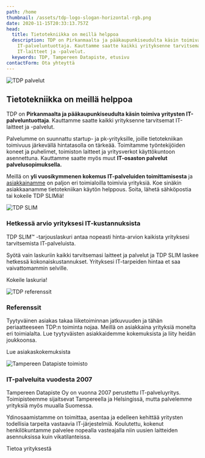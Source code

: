 ```yaml
---
path: /home
thumbnail: /assets/tdp-logo-slogan-horizontal-rgb.png
date: 2020-11-15T20:33:13.757Z
head:
  title: Tietotekniikka on meillä helppoa
  description: TDP on Pirkanmaalta ja pääkaupunkiseudulta käsin toimiva yritysten
    IT-palveluntuottaja. Kauttamme saatte kaikki yrityksenne tarvitsemat
    IT-laitteet ja -palvelut.
  keywords: TDP, Tampereen Datapiste, etusivu
contactForm: Ota yhteyttä
---
```


<HeroBlock bgColor="brand" imageAlign="right">

<div className="HeroBlockImage">

![TDP palvelut](/assets/image00001-min.jpeg)

</div>

<div className="HeroBlockContent">

## Tietotekniikka on meillä helppoa

TDP on **Pirkanmaalta ja pääkaupunkiseudulta käsin toimiva yritysten IT-palveluntuottaja**. Kauttamme saatte kaikki yrityksenne tarvitsemat IT-laitteet ja -palvelut.

Palvelumme on suunnattu startup- ja pk-yrityksille, joille tietotekniikan toimivuus järkevällä hintatasolla on tärkeää. Toimitamme työntekijöiden koneet ja puhelimet, toimiston laitteet ja yritysverkot käyttökuntoon asennettuna. Kauttamme saatte myös muut **IT-osaston palvelut palvelusopimuksella.**

Meillä on **yli vuosikymmenen kokemus IT-palveluiden toimittamisesta** ja [asiakkainamme](/referenssit) on paljon eri toimialoilla toimivia yrityksiä. Koe sinäkin asiakkaanamme tietotekniikan käytön helppous. Soita, lähetä sähköpostia tai kokeile TDP SLIMiä!

</div>

</HeroBlock>



<HeroBlock bgColor="lightest" imageAlign="right">

<div className="HeroBlockImage">

![TDP SLIM](/assets/tdp-slim-promo-light.jpg)

</div>

<div className="HeroBlockContent">

### Hetkessä arvio yrityksesi IT-kustannuksista

TDP SLIM™ -tarjouslaskuri antaa nopeasti hinta-arvion kaikista yrityksesi tarvitsemista IT-palveluista. 

Syötä vain laskuriin kaikki tarvitsemasi laitteet ja palvelut ja TDP SLIM laskee hetkessä kokonaiskustannukset. Yrityksesi IT-tarpeiden hintaa et saa vaivattomammin selville.



<CallToAction bgColor="brand" url="/tdp-slim" align="center">Kokeile laskuria!</CallToAction>

</div>

</HeroBlock>



<HeroBlock bgColor="light" imageAlign="left">

<div className="HeroBlockImage">

![TDP referenssit](/assets/netlify-1280-x-800-ref.png)

</div>

<div className="HeroBlockContent">

### Referenssit

Tyytyväinen asiakas takaa liiketoiminnan jatkuvuuden ja tähän periaatteeseen TDP:n toiminta nojaa. Meillä on asiakkaina yrityksiä monelta eri toimialalta. Lue tyytyväisten asiakkaidemme kokemuksista ja liity heidän joukkoonsa.

<CallToAction bgColor="lightest" url="/referenssit" align="center">Lue asiakaskokemuksista</CallToAction>

</div>

</HeroBlock>


<LatestPosts maxNumberOfPosts="2" title="Ajankohtaista"/>


<HeroBlock bgColor="lightest" imageAlign="left">

<div className="HeroBlockImage">

![Tampereen Datapiste toimisto](/assets/image00006-min.jpeg)

</div>

<div className="HeroBlockContent">

### IT-palveluita vuodesta 2007

Tampereen Datapiste Oy on vuonna 2007 perustettu IT-palveluyritys. Toimipisteemme sijaitsevat Tampereella ja Helsingissä, mutta palvelemme yrityksiä myös muualla Suomessa.

Ydinosaamistamme on toimittaa, asentaa ja edelleen kehittää yritysten todellisia tarpeita vastaavia IT-järjestelmiä. Koulutettu, kokenut henkilökuntamme palvelee nopealla vasteajalla niin uusien laitteiden asennuksissa kuin vikatilanteissa.

<CallToAction bgColor="lightest" url="/yritys" align="center">Tietoa yrityksestä</CallToAction>

</div>

</HeroBlock>


<Cards cardsPerRow="3" cards='[{"title":"Laitehankinnat ja rahoitus","content":"Oletko hankkimassa yrityksellesi tietokoneita tai muita IT-laitteita? Pyydä aina tarjous myös meiltä!","link":"/it-laitteet/","linkText":"Lue lisää","bgColor":"lightest","linkBgColor":"brand"},{"title":"IT-palvelusopimukset","content":"Haluatko ulkoistaa IT-palvelut? Tai hankkia asiantuntijan esimerkiksi yrityksen verkon toteuttamiseen?","linkText":"Lue lisää","link":"/it-palvelut/","bgColor":"lightest","linkBgColor":"brand"},{"title":"Uuden yrittäjän palvelut","content":"Mitä uusi yritys tarvitsee? Tietokoneiden lisäksi kauttamme saat domainit, sähköpostit ja liiketoimintasovellukset ja muut IT-palvelut.","link":"/uusi-yrittaja/","linkText":"Lue lisää","bgColor":"lightest","linkBgColor":"brand"}]' />